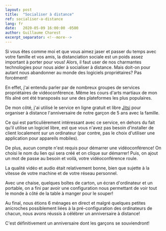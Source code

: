 ```yaml
---
layout: post
title:  "Socialiser à distance"
ref: socialiser-a-distance
lang: fr
date:   2020-05-09 16:00:00 -0500
author: Guillaume Charest
excerpt_separator: <!--more-->
---
```

Si vous êtes comme moi et que vous aimez jaser et passer du temps avec votre famille et vos amis, la distanciation sociale est un poids assez important à porter pour vous!
Alors, il faut user de nos charmantes technologies pour nous aider à socialiser à distance.
Mais doit-on pour autant nous abandonner au monde des logiciels propriétaires?
Pas forcément!
<!--more-->
En effet, j'ai entendu parler par de nombreux groupes de services propriétaires de vidéoconférence.
Même les cours d'arts martiaux de mon fils aîné ont été transposés sur une des plateformes les plus populaires.

De mon côté, j'ai utilisé le service en ligne gratuit et libre [Jitsi](https://meet.jit.si/) pour organiser à distance l'anniversaire de notre garçon de 5 ans avec la famille.

Ce qui est particulièrement intéressant avec ce service, en dehors du fait qu'il utilise un logiciel libre, est que vous n'avez pas besoin d'installer de client localement sur un ordinateur (par contre, pas le choix d'utiliser une application pour appareils mobiles).

De plus, aucun compte n'est requis pour démarrer une vidéoconférence!
On choisi le nom du lien qui sera créé et on clique sur démarrer!
Puis, on ajout un mot de passe au besoin et voilà, votre vidéoconférence roule.

La qualité vidéo et audio était relativement bonne, bien que sujette à la vitesse de votre machine et de votre réseau personnel.

Avec une chaise, quelques boîtes de carton, un écran d'ordinateur et un portable, on a fini par avoir une configuration nous permettant de voir tout le monde à côté de la table à manger pour le souper!

Au final, nous étions 6 ménages en direct et malgré quelques petites anicroches possiblement liées à la pré-configuration des ordinateurs de chacun, nous avons réussis à célébrer un anniversaire à distance!

C'est définitivement un anniversaire dont les garçons se souviendront!
